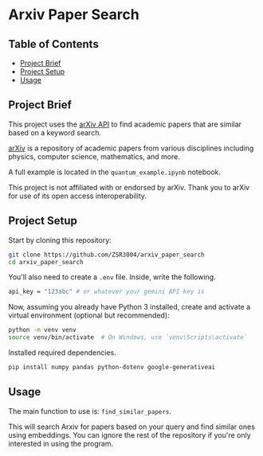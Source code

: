 # Arxiv Paper Search

## Table of Contents

- [Project Brief](#project-brief)
- [Project Setup](#project-setup)
- [Usage](#usage)

## Project Brief

This project uses the [arXiv API](https://info.arxiv.org/help/api/index.html) to find academic papers that are similar based on a keyword search.

[arXiv](https://arxiv.org/) is a repository of academic papers from various disciplines including physics, computer science, mathematics, and more.

A full example is located in the `quantum_example.ipynb` notebook.

This project is not affiliated with or endorsed by arXiv. Thank you to arXiv for use of its open access interoperability.

## Project Setup

Start by cloning this repository:

```bash
git clone https://github.com/ZSR3004/arxiv_paper_search
cd arxiv_paper_search
```

You'll also need to create a `.env` file. Inside, write the following.

```bash
api_key = "123abc" # or whatever your gemini API key is
```

Now, assuming you already have Python 3 installed, create and activate a virtual environment (optional but recommended):

```bash
python -m venv venv
source venv/bin/activate  # On Windows, use `venv\Scripts\activate`
```

Installed required dependencies.

```bash
pip install numpy pandas python-dotenv google-generativeai
```

## Usage

The main function to use is: `find_similar_papers`.

This will search Arxiv for papers based on your query and find similar ones using embeddings. You can ignore the rest of the repository if you're only interested in using the program.
